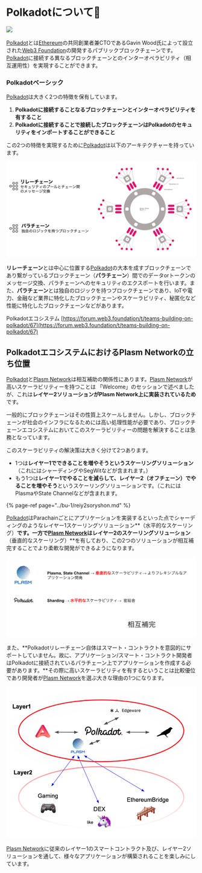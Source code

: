 # Polkadotについて💫

![](https://gblobscdn.gitbook.com/assets%2F-M8GVK5H7hOsGnYqg-7q%2F-M8O_q7qMICPSQndb4KJ%2F-M8Of9g6MJA1ujMtrrNX%2F%E3%82%BF%E3%82%99%E3%82%A6%E3%83%B3%E3%83%AD%E3%83%BC%E3%83%88%E3%82%99.png?alt=media&token=4095b8f4-e673-4c26-ae06-72399603d6dc)

​[Polkadot](https://polkadot.network/)とは[Ethereum](https://ethereum.org/ja/)の共同創業者兼CTOであるGavin Wood氏によって設立された[Web3 Foundation](https://web3.foundation/)の開発するパブリックブロックチェーンです。[Polkadot](https://polkadot.network/)に接続する異なるブロックチェーンとのインターオペラビリティ（相互運用性）を実現することができます。‌

### Polkadotベーシック‌ <a id="polkadotbshikku"></a>

[Polkadot](https://polkadot.network/)は大きく2つの特徴を保有しています。‌

1. **Polkadotに接続することなるブロックチェーンとインターオペラビリティを有すること**
2. **Polkadotに接続することで接続したブロックチェーンはPolkadotのセキュリティをインポートすることができること**

この2つの特徴を実現するために[Polkadot](https://polkadot.network/)は以下のアーキテクチャーを持っています。‌

![](../.gitbook/assets/sukurnshotto-2020-05-28-140943png.png)

**リレーチェーン**とは中心に位置する[Polkadot](https://polkadot.network/)の大本を成すブロックチェーンであり繋がっているブロックチェーン（**パラチェーン**）間でのデータorトークンのメッセージ交換、パラチェーンへのセキュリティのエクスポートを行います。また、**パラチェーン**‌とは独自のロジックを持つブロックチェーンであり、IoTや電力、金融など業界に特化したブロックチェーンやスケーラビリティ、秘匿化など性能に特化したブロックチェーンなどがあります。

Polkadotエコシステム [https://forum.web3.foundation/t/teams-building-on-polkadot/67](https://forum.web3.foundation/t/teams-building-on-polkadot/67)​‌

## PolkadotエコシステムにおけるPlasm Networkの立ち位置 <a id="polkadotekoshisutemuniokeruplasm-networknochi"></a>

[Polkadot](https://polkadot.network/)と[Plasm Network](https://www.plasmnet.io/)は相互補助の関係性にあります。[Plasm Network](https://www.plasmnet.io/)が高いスケーラビリティーを持つことは 「Welcome」のセッションで述べましたが、これは**レイヤー2ソリューションがPlasm Network上に実装されているため**です。

一般的にブロックチェーンはその性質上スケールしません。しかし、ブロックチェーンが社会のインフラになるためには高い処理性能が必要であり、ブロックチェーンエコシステムにおいてこのスケーラビリティーの問題を解決することは急務となっています。

このスケーラビリティの解決策は大きく分けて2つあります。

* 1つは**レイヤー1でできることを増やそうというスケーリングソリューション**（これにはシャーディングやSegWitなどが含まれます。）
* もう1つは**レイヤー1でやることを減らして、レイヤー2（オフチェーン）でやることを増やそう**というスケーリングソリューションです。（これにはPlasmaやState Channelなどが含まれます。

{% page-ref page="../bu-1/reiy2soryshon.md" %}

[Polkadot](https://polkadot.network/)はParachainごとにアプリケーションを実装するといった点でシャーディングのようなレイヤー1スケーリングソリューション**（水平的なスケーリング）**です。一方で[Plasm Network](https://www.plasmnet.io/)はレイヤー2のスケーリングソリューション**（垂直的なスケーリング）**を有しており、この2つのソリューションが相互補完することでより柔軟な開発ができるようになります。

![](../.gitbook/assets/sukurnshotto-2020-05-28-193116png.png)

また、**Polkadotリレーチェーン自体はスマート・コントラクトを意図的にサポートしていません。故に、アプリケーション/スマート・コントラクト開発者はPolkadotに接続されているパラチェーン上でアプリケーションを作成する必要があります。**その際に高いスケーラビリティを有するということは比較優位であり開発者が[Plasm Network](https://www.plasmnet.io/)を選ぶ大きな理由の1つになります。

![](../.gitbook/assets/sukurnshotto-2020-05-28-175439png.png)

[Plasm Network](https://www.plasmnet.io/)に従来のレイヤー1のスマートコントラクト及び、レイヤー2ソリューションを通して、様々なアプリケーションが構築されることを楽しみにしています。

